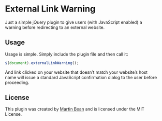 # External Link Warning

Just a simple jQuery plugin to give users (with JavaScript enabled) a warning before redirecting to an external website.

## Usage

Usage is simple. Simply include the plugin file and then call it:

```js
$(document).externalLinkWarning();
```

And link clicked on your website that doesn’t match your website’s host name will issue a standard JavaScript confirmation dialog to the user before proceeding.

## License

This plugin was created by [Martin Bean](http://www.martinbean.co.uk/) and is licensed under the MIT License.
